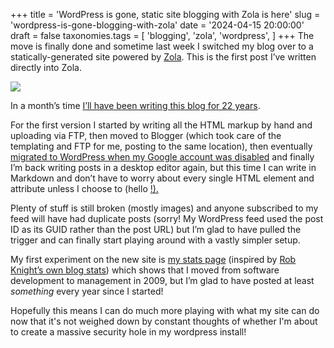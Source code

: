 +++
title = 'WordPress is gone, static site blogging with Zola is here'
slug = 'wordpress-is-gone-blogging-with-zola'
date = '2024-04-15 20:00:00'
draft = false
taxonomies.tags = [
	'blogging',
	'zola',
	'wordpress',
]
+++
The move is finally done and sometime last week I switched my blog over to a statically-generated site powered by [Zola](https://www.getzola.org/). This is the first post I’ve written directly into Zola.

![](images/2024/04/blossom%20view.jpg)

In a month’s time [I’ll have been writing this blog for 22 years](https://philwilson.org/blog/2002/05/522/). 

For the first version I started by writing all the HTML markup by hand and uploading via FTP, then moved to Blogger (which took care of the templating and FTP for me, posting to the same location), then eventually [migrated to WordPress when my Google account was disabled](https://philwilson.org/blog/2007/11/google-be-gone/) and finally I’m back writing posts in a desktop editor again, but this time I can write in Markdown and don’t have to worry about every single HTML element and attribute unless I choose to (hello <ins>!).

Plenty of stuff is still broken (mostly images) and anyone subscribed to my feed will have had duplicate posts (sorry! My WordPress feed used the post ID as its GUID rather than the post URL) but I’m glad to have pulled the trigger and can finally start playing around with a vastly simpler setup.

My first experiment on the new site is [my stats page](https://philwilson.org/blog/stats/) (inspired by [Rob Knight’s own blog stats](https://rknight.me/blog/stats/)) which shows that I moved from software development to management in 2009, but I’m glad to have posted at least _something_ every year since I started!

Hopefully this means I can do much more playing with what my site can do now that it's not weighed down by constant thoughts of whether I'm about to create a massive security hole in my wordpress install!
